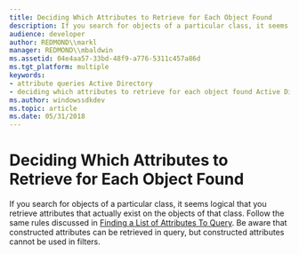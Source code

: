 ```yaml
---
title: Deciding Which Attributes to Retrieve for Each Object Found
description: If you search for objects of a particular class, it seems logical that you retrieve attributes that actually exist on the objects of that class.
audience: developer
author: REDMOND\\markl
manager: REDMOND\\mbaldwin
ms.assetid: 04e4aa57-33bd-48f9-a776-5311c457a86d
ms.tgt_platform: multiple
keywords:
- attribute queries Active Directory
- deciding which attributes to retrieve for each object found Active Directory
ms.author: windowssdkdev
ms.topic: article
ms.date: 05/31/2018
---
```


# Deciding Which Attributes to Retrieve for Each Object Found

If you search for objects of a particular class, it seems logical that you retrieve attributes that actually exist on the objects of that class. Follow the same rules discussed in [Finding a List of Attributes To Query](finding-a-list-of-attributes-to-query.md). Be aware that constructed attributes can be retrieved in query, but constructed attributes cannot be used in filters.

 

 




